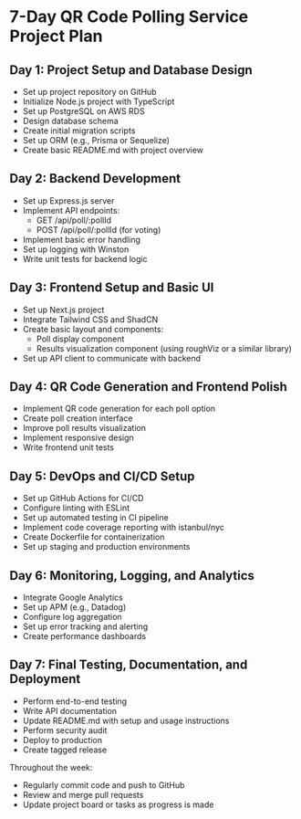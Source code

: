 # 7-Day QR Code Polling Service Project Plan

## Day 1: Project Setup and Database Design

- Set up project repository on GitHub
- Initialize Node.js project with TypeScript
- Set up PostgreSQL on AWS RDS
- Design database schema
- Create initial migration scripts
- Set up ORM (e.g., Prisma or Sequelize)
- Create basic README.md with project overview

## Day 2: Backend Development

- Set up Express.js server
- Implement API endpoints:
  - GET /api/poll/:pollId
  - POST /api/poll/:pollId (for voting)
- Implement basic error handling
- Set up logging with Winston
- Write unit tests for backend logic

## Day 3: Frontend Setup and Basic UI

- Set up Next.js project
- Integrate Tailwind CSS and ShadCN
- Create basic layout and components:
  - Poll display component
  - Results visualization component (using roughViz or a similar library)
- Set up API client to communicate with backend

## Day 4: QR Code Generation and Frontend Polish

- Implement QR code generation for each poll option
- Create poll creation interface
- Improve poll results visualization
- Implement responsive design
- Write frontend unit tests

## Day 5: DevOps and CI/CD Setup

- Set up GitHub Actions for CI/CD
- Configure linting with ESLint
- Set up automated testing in CI pipeline
- Implement code coverage reporting with istanbul/nyc
- Create Dockerfile for containerization
- Set up staging and production environments

## Day 6: Monitoring, Logging, and Analytics

- Integrate Google Analytics
- Set up APM (e.g., Datadog)
- Configure log aggregation
- Set up error tracking and alerting
- Create performance dashboards

## Day 7: Final Testing, Documentation, and Deployment

- Perform end-to-end testing
- Write API documentation
- Update README.md with setup and usage instructions
- Perform security audit
- Deploy to production
- Create tagged release

Throughout the week:

- Regularly commit code and push to GitHub
- Review and merge pull requests
- Update project board or tasks as progress is made
